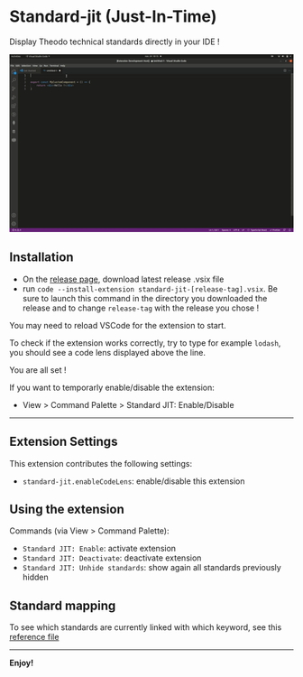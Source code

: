 # Standard-jit (Just-In-Time)

Display Theodo technical standards directly in your IDE !

![extension demo gif](./docs/extension-standard-jit.gif)

## Installation

- On the [release page](https://github.com/theodo/standard-jit/releases), download latest release .vsix file
- run `code --install-extension standard-jit-[release-tag].vsix`. Be sure to launch this command in the directory you downloaded the release and to change `release-tag` with the release you chose !

You may need to reload VSCode for the extension to start.

To check if the extension works correctly, try to type for example `lodash`, you should see a code lens displayed above the line.

You are all set !

If you want to temporarly enable/disable the extension:

- View > Command Palette > Standard JIT: Enable/Disable

---

## Extension Settings

This extension contributes the following settings:

- `standard-jit.enableCodeLens`: enable/disable this extension

## Using the extension

Commands (via View > Command Palette):

- `Standard JIT: Enable`: activate extension
- `Standard JIT: Deactivate`: deactivate extension
- `Standard JIT: Unhide standards`: show again all standards previously hidden

## Standard mapping

To see which standards are currently linked with which keyword, see this [reference file](https://github.com/theodo/standard-jit/blob/master/src/standardMapping.json)

---

**Enjoy!**
